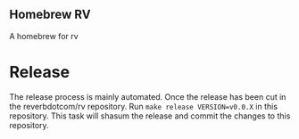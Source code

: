 Homebrew RV
---
A homebrew for rv

# Release
The release process is mainly automated. Once the release has been cut in the reverbdotcom/rv repository. Run `make release VERSION=v0.0.X` in this repository. This task will shasum the release and commit the changes to this repository.
